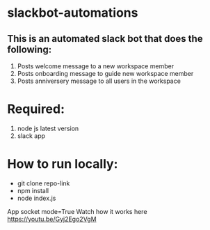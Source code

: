# slackbot-automations

## This is an automated slack bot that does the following:
1. Posts welcome message to a new workspace member
2. Posts onboarding message to guide new workspace member
3. Posts anniversery message to all users in the workspace

# Required:
1. node js latest version
2. slack app

# How to run locally:
- git clone repo-link
- npm install
- node index.js

App socket mode=True
Watch how it works here https://youtu.be/Gyj2Ego2VgM
